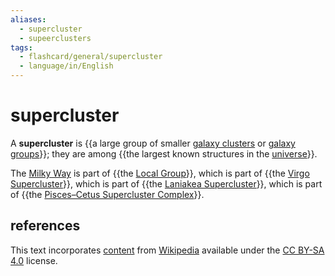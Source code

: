 ```yaml
---
aliases:
  - supercluster
  - supeerclusters
tags:
  - flashcard/general/supercluster
  - language/in/English
---
```


# supercluster

A __supercluster__ is {{a large group of smaller [galaxy clusters](galaxy%20cluster.md) or [galaxy groups](galaxy%20group.md)}}; they are among {{the largest known structures in the [universe](universe.md)}}.

The [Milky Way](Milky%20Way.md) is part of {{the [Local Group](Local%20Group.md)}}, which is part of {{the [Virgo Supercluster](Virgo%20Supercluster.md)}}, which is part of {{the [Laniakea Supercluster](Laniakea%20Supercluster.md)}}, which is part of {{the [Pisces–Cetus Supercluster Complex](Pisces–Cetus%20Supercluster%20Complex.md)}}.

## references

This text incorporates [content](https://en.wikipedia.org/wiki/supercluster) from [Wikipedia](Wikipedia.md) available under the [CC BY-SA 4.0](https://creativecommons.org/licenses/by-sa/4.0/) license.
